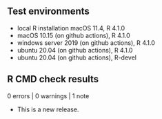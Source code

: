 ## Test environments
* local R installation macOS 11.4, R 4.1.0
* macOS 10.15 (on github actions), R 4.1.0
* windows server 2019 (on github actions), R 4.1.0
* ubuntu 20.04 (on github actions), R 4.1.0
* ubuntu 20.04 (on github actions), R-devel

## R CMD check results

0 errors | 0 warnings | 1 note

* This is a new release.
